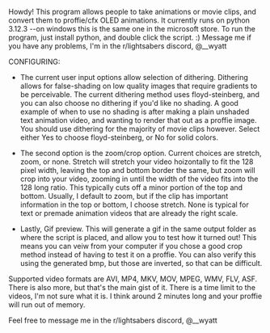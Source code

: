 Howdy! This program allows people to take animations or movie clips, and convert them to proffie/cfx OLED animations.
It currently runs on python 3.12.3 --on windows this is the same one in the microsoft store. To run the program, just install python, and double click the script. :) Message me if you have any problems, I'm in the r/lightsabers discord, @__wyatt

CONFIGURING:
 - The current user input options allow selection of dithering. Dithering allows for false-shading on low quality images that require gradients to be perceivable. The current dithering method uses floyd-steinberg, and you can also choose no dithering if you'd like no shading. A good example of when to use no shading is after making a plain unshaded text animation video, and wanting to render that out as a proffie image.
You should use dithering for the majority of movie clips however. 
Select either Yes to choose floyd-steinberg, or No for solid colors.

 - The second option is the zoom/crop option. Current choices are stretch, zoom, or none. Stretch will stretch your video hoizontally to fit the 128 pixel width, leaving the top and bottom border the same, but zoom will crop into your video, zooming in until the width of the video fits into the 128 long ratio. This typically cuts off a minor portion of the top and bottom. Usually, I default to zoom, but if the clip has important information in the top or bottom, I choose stretch. None is typical for text or premade animation videos that are already the right scale.

 - Lastly, Gif preview. This will generate a gif in the same output folder as where the script is placed, and allow you to test how it turned out! This means you can veiw from your computer if you chose a good crop method instead of having to test it on a proffie. You can also verify this using the generated bmp, but those are inverted, so that can be difficult.

Supported video formats are AVI, MP4, MKV, MOV, MPEG, WMV, FLV, ASF. There is also more, but that's the main gist of it.
There is a time limit to the videos, I'm not sure what it is. I think around 2 minutes long and your proffie will run out of memory.


Feel free to message me in the r/lightsabers discord, @__wyatt
